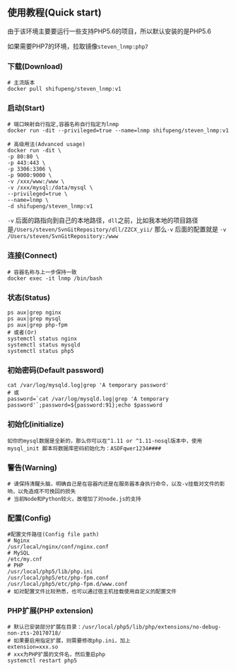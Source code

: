 ## 使用教程(Quick start)

由于该环境主要要运行一些支持PHP5.6的项目，所以默认安装的是PHP5.6 

如果需要PHP7的环境，拉取镜像`steven_lnmp:php7`

### 下载(Download)
```
# 主流版本
docker pull shifupeng/steven_lnmp:v1
```
### 启动(Start)
```
# 端口映射自行指定,容器名称自行指定为lnmp
docker run -dit --privileged=true --name=lnmp shifupeng/steven_lnmp:v1

# 高级用法(Advanced usage)
docker run -dit \
-p 80:80 \
-p 443:443 \
-p 3306:3306 \
-p 9000:9000 \
-v /xxx/www:/www \
-v /xxx/mysql:/data/mysql \
--privileged=true \
--name=lnmp \
-d shifupeng/steven_lnmp:v1
```
`-v` 后面的路指向到自己的本地路径，`dll`之前，比如我本地的项目路径是`/Users/steven/SvnGitRepository/dll/ZZCX_yii/`
那么`-v` 后面的配置就是 `-v /Users/steven/SvnGitRepository:/www`


### 连接(Connect)
```
# 容器名称与上一步保持一致
docker exec -it lnmp /bin/bash
```
### 状态(Status)
```
ps aux|grep nginx
ps aux|grep mysql
ps aux|grep php-fpm
# 或者(Or)
systemctl status nginx
systemctl status mysqld
systemctl status php5
```
### 初始密码(Default password)
```
cat /var/log/mysqld.log|grep 'A temporary password'
# 或
password=`cat /var/log/mysqld.log|grep 'A temporary password'`;password=${password:91};echo $password
```
### 初始化(initialize)
```
如你的mysql数据是全新的，那么你可以在^1.11 or ^1.11-nosql版本中，使用 mysql_init 脚本将数据库密码初始化为：ASDFqwer1234####
```
### 警告(Warning)
```
# 请保持清醒头脑，明确自己是在容器内还是在服务器本身执行命令，以及-v挂载对文件的影响，以免造成不可挽回的损失
# 当前Node和Python较火，故增加了对node.js的支持
```
### 配置(Config)
```
#配置文件路径(Config file path)
# Nginx
/usr/local/nginx/conf/nginx.conf
# MySQL
/etc/my.cnf
# PHP
/usr/local/php5/lib/php.ini
/usr/local/php5/etc/php-fpm.conf
/usr/local/php5/etc/php-fpm.d/www.conf
# 如对配置文件比较熟悉，也可以通过宿主机挂载使用自定义的配置文件
```
### PHP扩展(PHP extension)
```
# 默认已安装部分扩展在目录：/usr/local/php5/lib/php/extensions/no-debug-non-zts-20170718/
# 如果要启用指定扩展，则需要修改php.ini，加上
extension=xxx.so
# xxx为PHP扩展的文件名，然后重启php
systemctl restart php5
```


